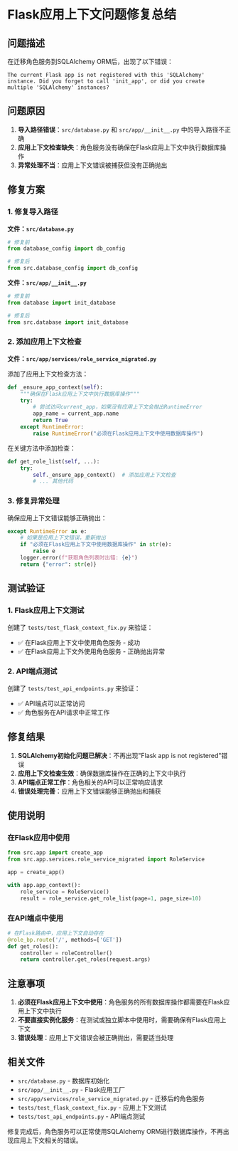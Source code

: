 # Flask应用上下文问题修复总结

## 问题描述

在迁移角色服务到SQLAlchemy ORM后，出现了以下错误：

```
The current Flask app is not registered with this 'SQLAlchemy' instance. Did you forget to call 'init_app', or did you create multiple 'SQLAlchemy' instances?
```

## 问题原因

1. **导入路径错误**：`src/database.py` 和 `src/app/__init__.py` 中的导入路径不正确
2. **应用上下文检查缺失**：角色服务没有确保在Flask应用上下文中执行数据库操作
3. **异常处理不当**：应用上下文错误被捕获但没有正确抛出

## 修复方案

### 1. 修复导入路径

**文件：`src/database.py`**
```python
# 修复前
from database_config import db_config

# 修复后
from src.database_config import db_config
```

**文件：`src/app/__init__.py`**
```python
# 修复前
from database import init_database

# 修复后
from src.database import init_database
```

### 2. 添加应用上下文检查

**文件：`src/app/services/role_service_migrated.py`**

添加了应用上下文检查方法：
```python
def _ensure_app_context(self):
    """确保在Flask应用上下文中执行数据库操作"""
    try:
        # 尝试访问current_app，如果没有应用上下文会抛出RuntimeError
        app_name = current_app.name
        return True
    except RuntimeError:
        raise RuntimeError("必须在Flask应用上下文中使用数据库操作")
```

在关键方法中添加检查：
```python
def get_role_list(self, ...):
    try:
        self._ensure_app_context()  # 添加应用上下文检查
        # ... 其他代码
```

### 3. 修复异常处理

确保应用上下文错误能够正确抛出：
```python
except RuntimeError as e:
    # 如果是应用上下文错误，重新抛出
    if "必须在Flask应用上下文中使用数据库操作" in str(e):
        raise e
    logger.error(f"获取角色列表时出错: {e}")
    return {"error": str(e)}
```

## 测试验证

### 1. Flask应用上下文测试

创建了 `tests/test_flask_context_fix.py` 来验证：

- ✅ 在Flask应用上下文中使用角色服务 - 成功
- ✅ 在Flask应用上下文外使用角色服务 - 正确抛出异常

### 2. API端点测试

创建了 `tests/test_api_endpoints.py` 来验证：

- ✅ API端点可以正常访问
- ✅ 角色服务在API请求中正常工作

## 修复结果

1. **SQLAlchemy初始化问题已解决**：不再出现"Flask app is not registered"错误
2. **应用上下文检查生效**：确保数据库操作在正确的上下文中执行
3. **API端点正常工作**：角色相关的API可以正常响应请求
4. **错误处理完善**：应用上下文错误能够正确抛出和捕获

## 使用说明

### 在Flask应用中使用

```python
from src.app import create_app
from src.app.services.role_service_migrated import RoleService

app = create_app()

with app.app_context():
    role_service = RoleService()
    result = role_service.get_role_list(page=1, page_size=10)
```

### 在API端点中使用

```python
# 在Flask路由中，应用上下文自动存在
@role_bp.route('/', methods=['GET'])
def get_roles():
    controller = roleController()
    return controller.get_roles(request.args)
```

## 注意事项

1. **必须在Flask应用上下文中使用**：角色服务的所有数据库操作都需要在Flask应用上下文中执行
2. **不要直接实例化服务**：在测试或独立脚本中使用时，需要确保有Flask应用上下文
3. **错误处理**：应用上下文错误会被正确抛出，需要适当处理

## 相关文件

- `src/database.py` - 数据库初始化
- `src/app/__init__.py` - Flask应用工厂
- `src/app/services/role_service_migrated.py` - 迁移后的角色服务
- `tests/test_flask_context_fix.py` - 应用上下文测试
- `tests/test_api_endpoints.py` - API端点测试

修复完成后，角色服务可以正常使用SQLAlchemy ORM进行数据库操作，不再出现应用上下文相关的错误。
